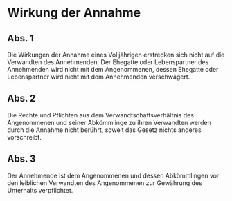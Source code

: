 # Wirkung der Annahme



## Abs. 1

 Die Wirkungen der Annahme eines Volljährigen erstrecken sich nicht auf die Verwandten des Annehmenden. Der Ehegatte oder Lebenspartner des Annehmenden wird nicht mit dem Angenommenen, dessen Ehegatte oder Lebenspartner wird nicht mit dem Annehmenden verschwägert.

## Abs. 2

 Die Rechte und Pflichten aus dem Verwandtschaftsverhältnis des Angenommenen und seiner Abkömmlinge zu ihren Verwandten werden durch die Annahme nicht berührt, soweit das Gesetz nichts anderes vorschreibt.

## Abs. 3

 Der Annehmende ist dem Angenommenen und dessen Abkömmlingen vor den leiblichen Verwandten des Angenommenen zur Gewährung des Unterhalts verpflichtet. 

